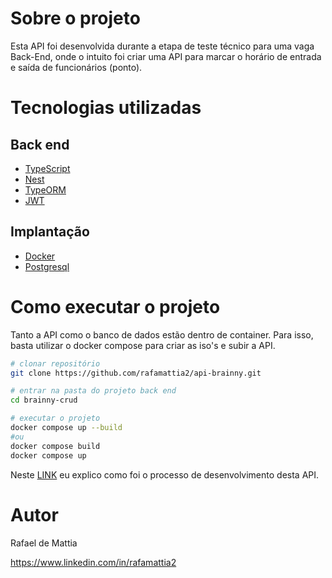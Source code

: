 # Sobre o projeto

Esta API foi desenvolvida durante a etapa de teste técnico para uma vaga Back-End, onde o intuito foi criar uma API para marcar o horário de entrada e saída de funcionários (ponto).

# Tecnologias utilizadas
## Back end
- [TypeScript](https://www.typescriptlang.org/)
- [Nest](https://github.com/nestjs/nest)
- [TypeORM](https://typeorm.io/)
- [JWT](https://jwt.io/)

## Implantação
- [Docker](https://www.docker.com/)
- [Postgresql](https://www.postgresql.org/)

# Como executar o projeto
Tanto a API como o banco de dados estão dentro de container. Para isso, basta utilizar o docker compose para criar as iso's e subir a API.
```bash
# clonar repositório
git clone https://github.com/rafamattia2/api-brainny.git

# entrar na pasta do projeto back end
cd brainny-crud

# executar o projeto
docker compose up --build
#ou
docker compose build
docker compose up
```
Neste [LINK](https://www.youtube.com/watch?v=HY97vXn4uVQ) eu explico como foi o processo de desenvolvimento desta API.
# Autor

Rafael de Mattia

https://www.linkedin.com/in/rafamattia2

